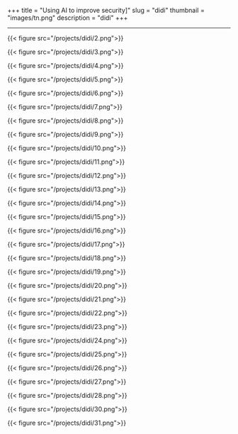 +++
title = "Using AI to improve security]"
slug = "didi"
thumbnail = "images/tn.png"
description = "didi"
+++

---------------------------

{{< figure src="/projects/didi/2.png">}}

{{< figure src="/projects/didi/3.png">}}

{{< figure src="/projects/didi/4.png">}}

{{< figure src="/projects/didi/5.png">}}

{{< figure src="/projects/didi/6.png">}}

{{< figure src="/projects/didi/7.png">}}

{{< figure src="/projects/didi/8.png">}}

{{< figure src="/projects/didi/9.png">}}

{{< figure src="/projects/didi/10.png">}}

{{< figure src="/projects/didi/11.png">}}

{{< figure src="/projects/didi/12.png">}}

{{< figure src="/projects/didi/13.png">}}

{{< figure src="/projects/didi/14.png">}}

{{< figure src="/projects/didi/15.png">}}

{{< figure src="/projects/didi/16.png">}}

{{< figure src="/projects/didi/17.png">}}

{{< figure src="/projects/didi/18.png">}}

{{< figure src="/projects/didi/19.png">}}

{{< figure src="/projects/didi/20.png">}}

{{< figure src="/projects/didi/21.png">}}

{{< figure src="/projects/didi/22.png">}}

{{< figure src="/projects/didi/23.png">}}

{{< figure src="/projects/didi/24.png">}}

{{< figure src="/projects/didi/25.png">}}

{{< figure src="/projects/didi/26.png">}}

{{< figure src="/projects/didi/27.png">}}

{{< figure src="/projects/didi/28.png">}}

{{< figure src="/projects/didi/30.png">}}

{{< figure src="/projects/didi/31.png">}}